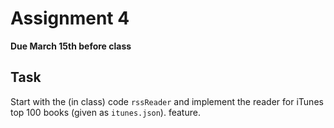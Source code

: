 # Assignment 4
**Due March 15th before class**

## Task 
Start with the (in class) code ``rssReader`` and implement the reader
for iTunes top 100 books (given as ``itunes.json``).
feature.


